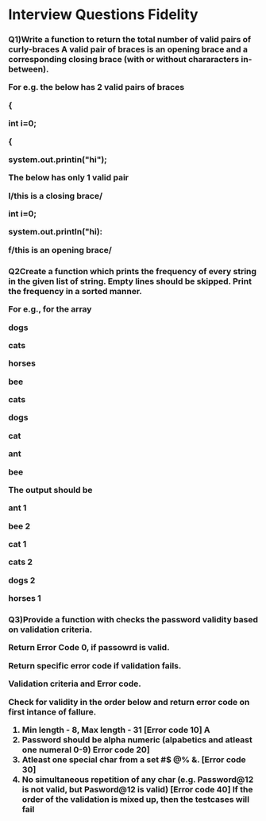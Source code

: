 <h1>Interview Questions Fidelity</h1>

<h3>Q1)Write a function to return the total number of valid pairs of curly-braces
A valid pair of braces is an opening brace and a corresponding closing
brace (with or without chararacters in-between).

For e.g. the below has 2 valid pairs of braces

{

int i=0;

{

system.out.printin("hi");

The below has only 1 valid pair

I/this is a closing brace/

int i=0;

system.out.println("hi):

f/this is an opening brace/
</h3>
<h3>Q2Create a function which prints the frequency of every string in the
given list of string. Empty lines should be skipped.
Print the frequency in a sorted manner.

For e.g., for the array

dogs

cats

horses

bee

cats

dogs

cat

ant

bee

The output should be

ant 1

bee 2

cat 1

cats 2

dogs 2

horses 1</h3>
<h3>Q3)Provide a function with checks the password validity based on
validation criteria. 

Return Error Code 0, if passowrd is valid. 

Return specific error code if validation fails.

Validation criteria and Error code. 

Check for validity in the order below
and return error code on first intance of fallure.
1. Min length - 8, Max length - 31 [Error code 10]
   A
2. Password should be alpha numeric (alpabetics and atleast one
   numeral 0-9) Error code 20]
3. Atleast one special char from a set #$ @% &.
   [Error code 30]
4. No simultaneous repetition of any char (e.g. Password@12 is not
   valid, but Pasword@12 is valid) [Error code 40]
   If the order of the validation is mixed up, then the testcases will fail</h3>
